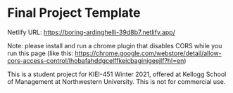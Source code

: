 # Final Project Template

Netlify URL: https://boring-ardinghelli-39d8b7.netlify.app/

Note: please install and run a chrome plugin that disables CORS while you run this page (like this: https://chrome.google.com/webstore/detail/allow-cors-access-control/lhobafahddgcelffkeicbaginigeejlf?hl=en)

This is a student project for KIEI-451 Winter 2021, offered at Kellogg School of Management at Northwestern University. This is not for commercial use.

